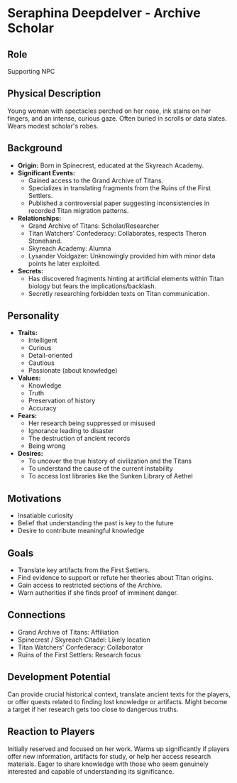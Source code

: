 # Seraphina Deepdelver - Archive Scholar

## Role
Supporting NPC

## Physical Description
Young woman with spectacles perched on her nose, ink stains on her fingers, and an intense, curious gaze. Often buried in scrolls or data slates. Wears modest scholar's robes.

## Background
- **Origin:** Born in Spinecrest, educated at the Skyreach Academy.
- **Significant Events:**
  - Gained access to the Grand Archive of Titans.
  - Specializes in translating fragments from the Ruins of the First Settlers.
  - Published a controversial paper suggesting inconsistencies in recorded Titan migration patterns.
- **Relationships:**
  - Grand Archive of Titans: Scholar/Researcher
  - Titan Watchers' Confederacy: Collaborates, respects Theron Stonehand.
  - Skyreach Academy: Alumna
  - Lysander Voidgazer: Unknowingly provided him with minor data points he later exploited.
- **Secrets:**
  - Has discovered fragments hinting at artificial elements within Titan biology but fears the implications/backlash.
  - Secretly researching forbidden texts on Titan communication.

## Personality
- **Traits:**
  - Intelligent
  - Curious
  - Detail-oriented
  - Cautious
  - Passionate (about knowledge)
- **Values:**
  - Knowledge
  - Truth
  - Preservation of history
  - Accuracy
- **Fears:**
  - Her research being suppressed or misused
  - Ignorance leading to disaster
  - The destruction of ancient records
  - Being wrong
- **Desires:**
  - To uncover the true history of civilization and the Titans
  - To understand the cause of the current instability
  - To access lost libraries like the Sunken Library of Aethel

## Motivations
- Insatiable curiosity
- Belief that understanding the past is key to the future
- Desire to contribute meaningful knowledge

## Goals
- Translate key artifacts from the First Settlers.
- Find evidence to support or refute her theories about Titan origins.
- Gain access to restricted sections of the Archive.
- Warn authorities if she finds proof of imminent danger.

## Connections
- Grand Archive of Titans: Affiliation
- Spinecrest / Skyreach Citadel: Likely location
- Titan Watchers' Confederacy: Collaborator
- Ruins of the First Settlers: Research focus

## Development Potential
Can provide crucial historical context, translate ancient texts for the players, or offer quests related to finding lost knowledge or artifacts. Might become a target if her research gets too close to dangerous truths.

## Reaction to Players
Initially reserved and focused on her work. Warms up significantly if players offer new information, artifacts for study, or help her access research materials. Eager to share knowledge with those who seem genuinely interested and capable of understanding its significance.
